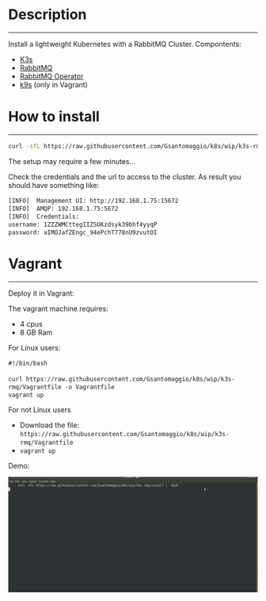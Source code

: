 # Description
---
Install a lightweight Kubernetes with a RabbitMQ Cluster.
Compontents:
 - [K3s](https://k3s.io/)
 - [RabbitMQ](www.rabbitmq.com)
 - [RabbitMQ Operator](https://www.rabbitmq.com/kubernetes/operator/operator-overview.html)
 - [k9s](https://github.com/derailed/k9s) (only in Vagrant)
 


# How to install 
---

```bash
curl -sfL https://raw.githubusercontent.com/Gsantomaggio/k8s/wip/k3s-rmq/install |  bash -
```
The setup may require a few minutes...

Check the credentials and the url to access to the cluster.
As result you should have something like:
```
[INFO]  Management UI: http://192.168.1.75:15672
[INFO]  AMQP: 192.168.1.75:5672
[INFO]  Credentials:
username: 1ZZZWMCttegIIZSUKzdsyk39bhf4yyqP
password: aIMOJafZEngc_94ePchT778nU9zvutOI
```

# Vagrant 
---

Deploy it in Vagrant:

The vagrant machine requires:
* 4 cpus
* 8 GB Ram 

For Linux users:
```
#!/bin/bash

curl https://raw.githubusercontent.com/Gsantomaggio/k8s/wip/k3s-rmq/Vagrantfile -o Vagrantfile
vagrant up
```

For not Linux users

* Download the file: `https://raw.githubusercontent.com/Gsantomaggio/k8s/wip/k3s-rmq/Vagrantfile` 
* `vagrant up`


Demo:

![](gif/rmqs.gif)